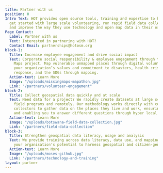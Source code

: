 ```yaml
---
title: Partner with us
position: 0
Intro Text: HOT provides open source tools, training and expertise to help organisations
  get started with large scale volunteering, run rapid field data collection campaigns,
  and improve the way they use technology and open map data in their organisations.
Page Contact:
  Label: Partner with us
  Text: Interested in partnering with HOT?
  Contact Email: partnerships@hotosm.org
block-1:
  Title: Increase employee engagement and drive social impact
  Text: Corporate social responsibility & employee engagement through the Missing
    Maps project. Map vulnerable unmapped places through digital volunteering. Demonstrate
    your organization’s values and commitment to disasters, health crises, refugee
    response, and the SDGs through mapping.
  Action-text: Learn More
  Image: "/uploads/missingmaps-mapathon.jpg"
  Link: "/partners/volunteer-engagement"
block-2:
  Title: Collect geospatial data quickly and at scale
  Text: Need data for a project? We rapidly create datasets at large scale, both in
    field programs and remotely. Our methodology works directly with community data
    collectors to gather data on the places they live and work, ensuring data accuracy,
    and enabling you to answer different questions through hyper local knowledge.
  Action-text: Learn More
  Image: "/uploads/botswana-field-data-collection.jpg"
  Link: "/partners/field-data-collection"
block-3:
  Title: Strengthen geospatial data literacy, usage and analysis
  Text: We provide training across data literacy, data use, and mapping, to strengthen
    your organisation's potential to harness geospatial and citizen-generated data.
  Action-text: Learn More
  Image: "/uploads/moses-github.jpg"
  Link: "/partners/technology-and-training"
layout: partner
---
```



